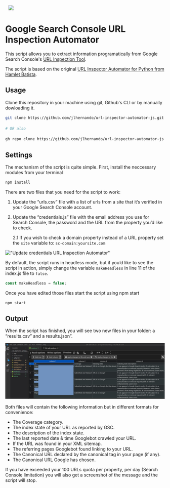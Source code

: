 <div>
  <img height="100" hspace='10' src="https://www.pngkit.com/png/full/66-667065_js-club-new-balance-png-logo-node-js.png">

# Google Search Console URL Inspection Automator

This script allows you to extract information programatically from Google Search Console's [URL Inspection Tool](https://support.google.com/webmasters/answer/9012289?hl=en).

The script is based on the original [URL Inspector Automator for Python from Hamlet Batista](https://github.com/ranksense/url-inspector-automator).

## Usage

Clone this repository in your machine using git, Github's CLI or by manually dowloading it.

```bash
git clone https://github.com/jlhernando/url-inspector-automator-js.git

# OR also

gh repo clone https://github.com/jlhernando/url-inspector-automator-js
```

## Settings

The mechanism of the script is quite simple. First, install the neccessary modules from your terminal

```bash
npm install
```

There are two files that you need for the script to work:

1. Update the “urls.csv” file with a list of urls from a site that it’s verified in your Google Search Console account.
2. Update the “credentials.js” file with the email address you use for Search Console, the password and the URL from the property you’d like to check.

   2.1 If you wish to check a domain property instead of a URL property set the `site` variable to: `sc-domain:yoursite.com`

!["Update credentials URL Inspection Automator"](https://jlhernando.com/img/credentials.gif)

By default, the script runs in headless mode, but if you’d like to see the script in action, simply change the variable `makeHeadless` in line 11 of the index.js file to `false`.

```js
const makeHeadless = false;
```

Once you have edited those files start the script using npm start

```bash
npm start
```

## Output

When the script has finished, you will see two new files in your folder: a “results.csv” and a results.json”.

![results.csv from URL Inspection Automator output](img/results.jpg)

Both files will contain the following information but in different formats for convenience:

- The Coverage category.
- The index state of your URL as reported by GSC.
- The description of the index state.
- The last reported date & time Googlebot crawled your URL.
- If the URL was found in your XML sitemap.
- The referring pages Googlebot found linking to your URL.
- The Canonical URL declared by the canonical tag in your page (if any).
- The Canonical URL Google has chosen.

If you have exceeded your 100 URLs quota per property, per day (Search Console limitation) you will also get a screenshot of the message and the script will stop.
